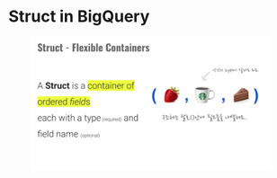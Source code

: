 # Struct in BigQuery

<figure><img src="../../.gitbook/assets/(공유완료-수정금지) EP02 - Array and Struct (7).png" alt=""><figcaption></figcaption></figure>
